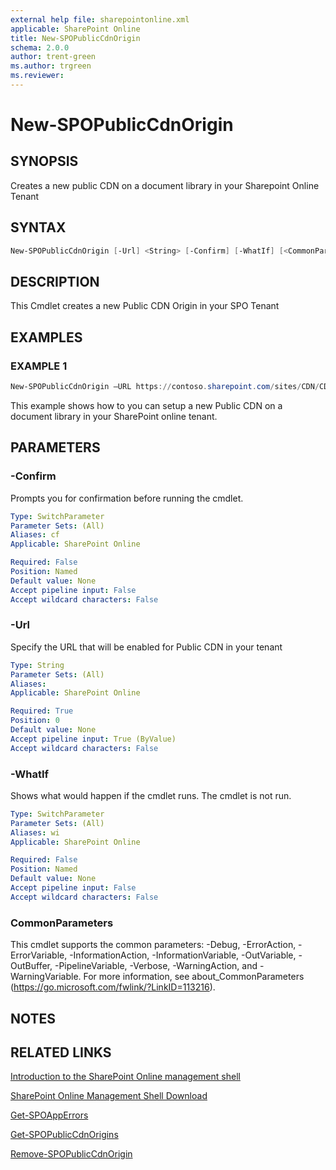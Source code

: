 ```yaml
---
external help file: sharepointonline.xml
applicable: SharePoint Online
title: New-SPOPublicCdnOrigin
schema: 2.0.0
author: trent-green
ms.author: trgreen
ms.reviewer:
---
```


# New-SPOPublicCdnOrigin

## SYNOPSIS
Creates a new public CDN on a document library in your Sharepoint Online Tenant


## SYNTAX

```powershell
New-SPOPublicCdnOrigin [-Url] <String> [-Confirm] [-WhatIf] [<CommonParameters>]
```


## DESCRIPTION
This Cmdlet creates a new Public CDN Origin in your SPO Tenant


## EXAMPLES

### EXAMPLE 1
```powershell
New-SPOPublicCdnOrigin –URL https://contoso.sharepoint.com/sites/CDN/CDNFilesLibrary/
```

This example shows how to you can setup a new Public CDN on a document library in your SharePoint online tenant.



## PARAMETERS

### -Confirm
Prompts you for confirmation before running the cmdlet.

```yaml
Type: SwitchParameter
Parameter Sets: (All)
Aliases: cf
Applicable: SharePoint Online

Required: False
Position: Named
Default value: None
Accept pipeline input: False
Accept wildcard characters: False
```

### -Url
Specify the URL that will be enabled for Public CDN in your tenant

```yaml
Type: String
Parameter Sets: (All)
Aliases: 
Applicable: SharePoint Online

Required: True
Position: 0
Default value: None
Accept pipeline input: True (ByValue)
Accept wildcard characters: False
```

### -WhatIf
Shows what would happen if the cmdlet runs.
The cmdlet is not run.

```yaml
Type: SwitchParameter
Parameter Sets: (All)
Aliases: wi
Applicable: SharePoint Online

Required: False
Position: Named
Default value: None
Accept pipeline input: False
Accept wildcard characters: False
```

### CommonParameters
This cmdlet supports the common parameters: -Debug, -ErrorAction, -ErrorVariable, -InformationAction, -InformationVariable, -OutVariable, -OutBuffer, -PipelineVariable, -Verbose, -WarningAction, and -WarningVariable. For more information, see about_CommonParameters (https://go.microsoft.com/fwlink/?LinkID=113216).



## NOTES

## RELATED LINKS

[Introduction to the SharePoint Online management shell](https://support.office.com/en-us/article/introduction-to-the-sharepoint-online-management-shell-c16941c3-19b4-4710-8056-34c034493429)

[SharePoint Online Management Shell Download](https://www.microsoft.com/en-US/download/details.aspx?id=35588)

[Get-SPOAppErrors](Get-SPOAppErrors.md)

[Get-SPOPublicCdnOrigins](Get-SPOPublicCdnOrigins.md)

[Remove-SPOPublicCdnOrigin](Remove-SPOPublicCdnOrigin.md)





